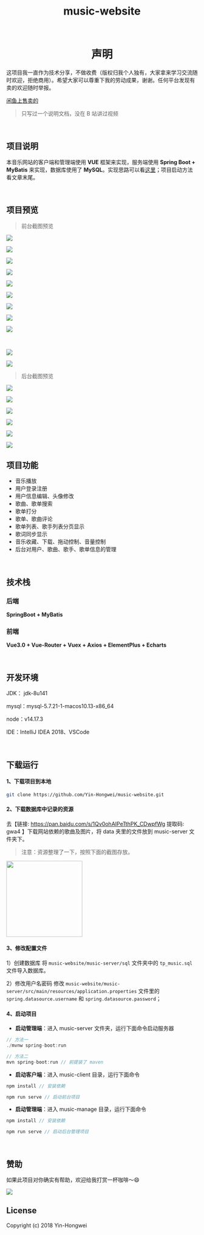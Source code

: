 <h1 align="center">music-website</h1>

<br/>

<h1 align="center">声明</h1>

这项目我一直作为技术分享，不做收费（版权归我个人独有，大家拿来学习交流随时欢迎，拒绝商用）。希望大家可以尊重下我的劳动成果，谢谢。任何平台发现有卖的欢迎随时举报。

[闲鱼上售卖的](https://github.com/Yin-Hongwei/music-website/discussions/113)


> 只写过一个说明文档，没在 B 站讲过视频

<br/>



## 项目说明

本音乐网站的客户端和管理端使用 **VUE** 框架来实现，服务端使用 **Spring Boot + MyBatis** 来实现，数据库使用了 **MySQL**。实现思路可以看[这里](https://yin-hongwei.github.io/2019/03/04/music/#more)；项目启动方法看文章末尾。

<br/>

## 项目预览

> 前台截图预览

![](https://tva1.sinaimg.cn/large/e6c9d24ely1gzr6x8rlnzj21c00u0jta.jpg)<br/>

![](https://tva1.sinaimg.cn/large/e6c9d24ely1gzr76qdg0rj21c00u0dmp.jpg)<br/>

![](https://tva1.sinaimg.cn/large/e6c9d24ely1gzr797o9p9j21c00u0dlz.jpg)<br/>

![](https://tva1.sinaimg.cn/large/e6c9d24ely1gzr79jchpij21c00u0djw.jpg)<br/>

![](https://tva1.sinaimg.cn/large/e6c9d24ely1gzr79ujxnpj21c00u0n2s.jpg)<br/>

![](https://tva1.sinaimg.cn/large/e6c9d24ely1gzr74palfhj21c00u0n1n.jpg)<br/>

![](https://tva1.sinaimg.cn/large/e6c9d24ely1gzr73bkwfoj21c00u00w7.jpg)<br/>

![](https://tva1.sinaimg.cn/large/e6c9d24ely1gzr7137tvoj21c00u0diy.jpg)<br/>

![](https://tva1.sinaimg.cn/large/e6c9d24ely1gzr71of65oj21c00u041t.jpg)

<br/>

![](https://tva1.sinaimg.cn/large/e6c9d24ely1gzr71zzk0zj21c00u0dic.jpg)<br/>

![](https://tva1.sinaimg.cn/large/e6c9d24ely1gzr7at2swbj21c00u0whd.jpg)<br/>

> 后台截图预览

![](https://tva1.sinaimg.cn/large/006tNbRwly1g9hhhu4n7tj31c00u04qq.jpg)<br/>

![](https://tva1.sinaimg.cn/large/007S8ZIlly1ghrnrvgflvj31c00u0jzh.jpg)<br/>

![](https://tva1.sinaimg.cn/large/007S8ZIlly1ghrns4ycpkj31c00u0qjl.jpg)<br/>

![](https://tva1.sinaimg.cn/large/007S8ZIlly1ghrnsfearcj31c00u0axt.jpg)<br/>

![](https://tva1.sinaimg.cn/large/007S8ZIlly1ghrnsq6s3sj31c00u0tmu.jpg)<br/>

![](https://tva1.sinaimg.cn/large/007S8ZIlly1ghrnszq403j31c00u07nq.jpg)<br/>

## 项目功能

- 音乐播放
- 用户登录注册
- 用户信息编辑、头像修改
- 歌曲、歌单搜索
- 歌单打分
- 歌单、歌曲评论
- 歌单列表、歌手列表分页显示
- 歌词同步显示
- 音乐收藏、下载、拖动控制、音量控制
- 后台对用户、歌曲、歌手、歌单信息的管理

<br/>

## 技术栈

### 后端

**SpringBoot + MyBatis**

### 前端

**Vue3.0 + Vue-Router + Vuex + Axios + ElementPlus + Echarts**

<br/>

## 开发环境

JDK： jdk-8u141

mysql：mysql-5.7.21-1-macos10.13-x86_64

node：v14.17.3

IDE：IntelliJ IDEA 2018、VSCode


<br/>

## 下载运行

#### 1、下载项目到本地

```bash
git clone https://github.com/Yin-Hongwei/music-website.git
```

#### 2、下载数据库中记录的资源

去【链接: https://pan.baidu.com/s/1Qv0ohAIPeTthPK_CDwpfWg 提取码: gwa4 】下载网站依赖的歌曲及图片，将 data 夹里的文件放到 music-server 文件夹下。

> 注意：资源整理了一下，按照下面的截图存放。

<img src="https://tva1.sinaimg.cn/large/008i3skNly1gsk65seqd8j30y00ocjt4.jpg" height="200px"/>

#### 3、修改配置文件
1）创建数据库
将 `music-website/music-server/sql` 文件夹中的 `tp_music.sql` 文件导入数据库。

2）修改用户名密码
修改 `music-website/music-server/src/main/resources/application.properties` 文件里的 `spring.datasource.username` 和 `spring.datasource.password`；


#### 4、启动项目

- **启动管理端**：进入 music-server 文件夹，运行下面命令启动服务器

```js
// 方法一
./mvnw spring-boot:run

// 方法二
mvn spring-boot:run // 前提装了 maven
```

- **启动客户端**：进入 music-client 目录，运行下面命令

```js
npm install // 安装依赖

npm run serve // 启动前台项目
```

- **启动管理端**：进入 music-manage 目录，运行下面命令

```js
npm install // 安装依赖

npm run serve // 启动后台管理项目
```

<br/>

## 赞助

如果此项目对你确实有帮助，欢迎给我打赏一杯咖啡～😄



![](https://tva1.sinaimg.cn/large/008i3skNgy1gsgm6jokvaj30gs0feadd.jpg)



## License

Copyright (c) 2018 Yin-Hongwei 

